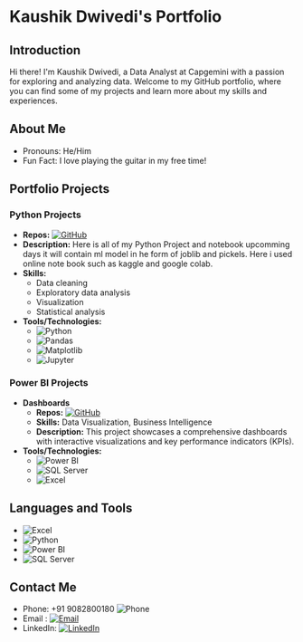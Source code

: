 # Kaushik Dwivedi's Portfolio

## Introduction

Hi there! I'm Kaushik Dwivedi, a Data Analyst at Capgemini with a passion for exploring and analyzing data. Welcome to my GitHub portfolio, where you can find some of my projects and learn more about my skills and experiences.

## About Me

- Pronouns: He/Him
- Fun Fact: I love playing the guitar in my free time!

## Portfolio Projects

### Python Projects

- **Repos:** [![GitHub](https://img.shields.io/badge/View%20Code-black?logo=github)](https://github.com/goldi90/KaushikDProject/tree/main/Data/Python%20Notebook)
- **Description:**
  Here is all of my  Python Project and notebook upcomming days it will contain ml model in he form of joblib and pickels. Here i used  online note book such as kaggle and google colab.  
- **Skills:**
  - Data cleaning
  - Exploratory data analysis
  - Visualization
  - Statistical analysis
- **Tools/Technologies:**
  - ![Python](https://img.shields.io/badge/-Python-blue?logo=python&logoColor=white)
  - ![Pandas](https://img.shields.io/badge/-Pandas-blue?logo=pandas&logoColor=white)
  - ![Matplotlib](https://img.shields.io/badge/-Matplotlib-blue?logo=matplotlib&logoColor=white)
  - ![Jupyter](https://img.shields.io/badge/-Jupyter-orange?logo=jupyter&logoColor=white)

<!-- Add more projects and sections as needed -->
### Power BI Projects

- **Dashboards**
  - **Repos:** [![GitHub](https://img.shields.io/badge/View%20Code-black?logo=github)](https://github.com/goldi90/KaushikDProject/tree/main/Data/BI)
  - **Skills:** Data Visualization, Business Intelligence
  - **Description:** This project showcases a comprehensive dashboards with interactive visualizations and key performance indicators (KPIs).
- **Tools/Technologies:** 
  - ![Power BI](https://img.shields.io/badge/-Power%20BI-yellow?logo=power-bi&logoColor=white)
  - ![SQL Server](https://img.shields.io/badge/-SQL%20Server-blue?logo=microsoft-sql-server&logoColor=white)
  - ![Excel](https://img.shields.io/badge/-Excel-green?logo=microsoft-excel&logoColor=white)
 




## Languages and Tools

- ![Excel](https://img.shields.io/badge/-Excel-green?logo=microsoft-excel&logoColor=white)
- ![Python](https://img.shields.io/badge/-Python-blue?logo=python&logoColor=white)
- ![Power BI](https://img.shields.io/badge/-Power%20BI-yellow?logo=power-bi&logoColor=white)
- ![SQL Server](https://img.shields.io/badge/-SQL%20Server-blue?logo=microsoft-sql-server&logoColor=white)
<!-- Add more languages and tools as needed -->

## Contact Me

- Phone: +91 9082800180 ![Phone](https://img.shields.io/badge/-Phone-blue?logo=phone&logoColor=white)
- Email :  [![Email](https://img.shields.io/badge/-Email-red?logo=gmail&logoColor=white)](mailto:kaushikdwivedi22@gmail.com)
- LinkedIn: [![LinkedIn](https://img.shields.io/badge/-LinkedIn-blue?logo=linkedin&logoColor=white)](https://www.linkedin.com/in/kaushik-dwivedi/) 


